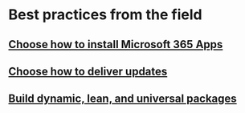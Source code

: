 # Best practices from the field
## [Choose how to install Microsoft 365 Apps](./install-options.md)
## [Choose how to deliver updates](./choose-how-to-deliver-updates.md)
## [Build dynamic, lean, and universal packages](./build-dynamic-lean-universal-packages.md)
